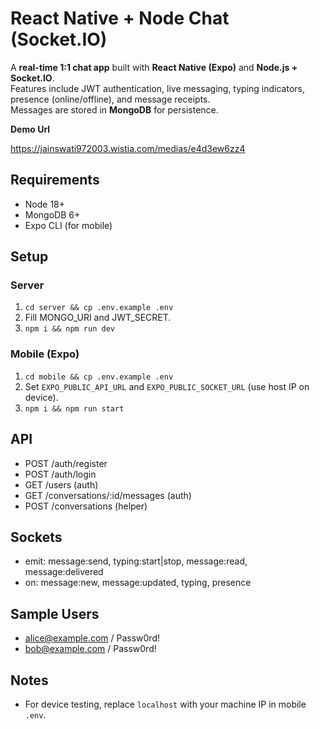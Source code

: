 # React Native + Node Chat (Socket.IO)
A **real-time 1:1 chat app** built with **React Native (Expo)** and **Node.js + Socket.IO**.  
Features include JWT authentication, live messaging, typing indicators, presence (online/offline), and message receipts.  
Messages are stored in **MongoDB** for persistence.

**Demo Url**

https://jainswati972003.wistia.com/medias/e4d3ew6zz4

## Requirements
- Node 18+
- MongoDB 6+
- Expo CLI (for mobile)

## Setup
### Server
1. `cd server && cp .env.example .env`
2. Fill MONGO_URI and JWT_SECRET.
3. `npm i && npm run dev`

### Mobile (Expo)
1. `cd mobile && cp .env.example .env`
2. Set `EXPO_PUBLIC_API_URL` and `EXPO_PUBLIC_SOCKET_URL` (use host IP on device).
3. `npm i && npm run start`

## API
- POST /auth/register
- POST /auth/login
- GET /users (auth)
- GET /conversations/:id/messages (auth)
- POST /conversations (helper)

## Sockets
- emit: message:send, typing:start|stop, message:read, message:delivered
- on: message:new, message:updated, typing, presence

## Sample Users
- alice@example.com / Passw0rd!
- bob@example.com / Passw0rd!

## Notes
- For device testing, replace `localhost` with your machine IP in mobile `.env`.
